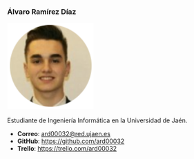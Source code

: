 ### Álvaro Ramírez Díaz
<img src='/ard00032.png' width='200px'>

Estudiante de Ingeniería Informática en la Universidad de Jaén.
* **Correo**: ard00032@red.ujaen.es
* **GitHub**: https://github.com/ard00032
* **Trello**: https://trello.com/ard00032

